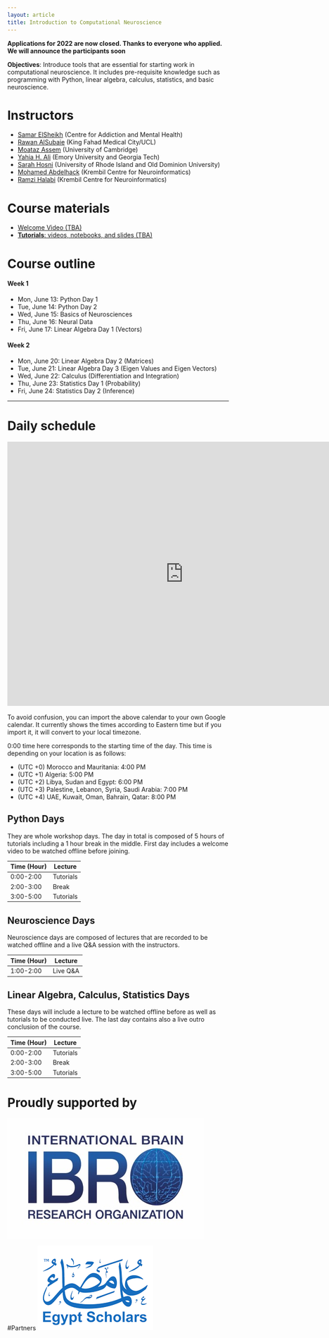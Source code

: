 ```yaml
---
layout: article
title: Introduction to Computational Neuroscience
---
```

**Applications for 2022 are now closed. Thanks to everyone who applied. We will announce the participants soon**

**Objectives**: Introduce tools that are essential for starting work in computational neuroscience. It includes pre-requisite knowledge such as programming with Python, linear algebra, calculus, statistics, and basic neuroscience.

# Instructors

* [Samar ElSheikh](https://twitter.com/SamarElsheikh) (Centre for Addiction and Mental Health)
* [Rawan AlSubaie](https://twitter.com/rawryy) (King Fahad Medical City/UCL)
* [Moataz Assem](https://twitter.com/moatazassem) (University of Cambridge)
* [Yahia H. Ali](https://yahiaali.com/) (Emory University and Georgia Tech)
* [Sarah Hosni](https://twitter.com/sarahihosni) (University of Rhode Island and Old Dominion University)
* [Mohamed Abdelhack](https://mabdelhack.github.io/) (Krembil Centre for Neuroinformatics)
* [Ramzi Halabi](https://www.linkedin.com/in/ramzihalabiphd/) (Krembil Centre for Neuroinformatics)

# Course materials

- [Welcome Video (TBA)](#)
- [**Tutorials**: videos, notebooks, and slides (TBA)](#)

# Course outline

#### Week 1
* Mon, June 13: Python Day 1
* Tue, June 14: Python Day 2
* Wed, June 15: Basics of Neurosciences
* Thu, June 16: Neural Data
* Fri, June 17: Linear Algebra Day 1 (Vectors)

#### Week 2
* Mon, June 20: Linear Algebra Day 2 (Matrices)
* Tue, June 21: Linear Algebra Day 3 (Eigen Values and Eigen Vectors)
* Wed, June 22: Calculus (Differentiation and Integration)
* Thu, June 23: Statistics Day 1 (Probability)
* Fri, June 24: Statistics Day 2 (Inference)


----

# Daily schedule
<iframe src="https://calendar.google.com/calendar/embed?src=5nvg7s13rchqsi8g0nvo5tgbj0%40group.calendar.google.com" style="border: 0" width="800" height="600" frameborder="0" scrolling="no"></iframe>

To avoid confusion, you can import the above calendar to your own Google calendar. It currently shows the times according to Eastern time but if you import it, it will convert to your local timezone.

0:00 time here corresponds to the starting time of the day. This time is depending on your location is as follows:
* (UTC +0) Morocco and Mauritania: 4:00 PM
* (UTC +1) Algeria: 5:00 PM
* (UTC +2) Libya, Sudan and Egypt: 6:00 PM
* (UTC +3) Palestine, Lebanon, Syria, Saudi Arabia: 7:00 PM
* (UTC +4) UAE, Kuwait, Oman, Bahrain, Qatar: 8:00 PM

## Python Days
They are whole workshop days. The day in total is composed of 5 hours of tutorials including a 1 hour break in the middle.
First day includes a welcome video to be watched offline before joining.

|    Time (Hour)   |    Lecture                            |
|------------------|---------------------------------------|
|    0:00-2:00   |    Tutorials   |
|    2:00-3:00     |    Break                  |
|    3:00-5:00     |    Tutorials        |

## Neuroscience Days
Neuroscience days are composed of lectures that are recorded to be watched offline and a live Q&A session with the instructors.

|    Time (Hour)   |    Lecture                            |
|------------------|---------------------------------------|
|    1:00-2:00     |    Live Q&A                                |

## Linear Algebra, Calculus, Statistics Days
These days will include a lecture to be watched offline before as well as tutorials to be conducted live. The last day contains also a live outro conclusion of the course.

|    Time (Hour)   |    Lecture                            |
|------------------|---------------------------------------|
|    0:00-2:00   |    Tutorials   |
|    2:00-3:00     |    Break                  |
|    3:00-5:00     |    Tutorials        |

# Proudly supported by
![ibro](assets/images/ibro.jpg)

#Partners
![egyptscholars](assets/images/egyptscholars.png)
